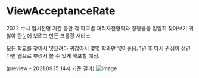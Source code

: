 # ViewAcceptanceRate

2022 수시 입시전형 기간 동안 각 학교별 재직자전형학과 경쟁률을 일일히 찾아보기 귀찮아 한눈에 보려고 만든 크롤링 서비스

모든 학교를 찾아서 넣으려다 귀찮아서 몇몇 학과만 넣어놓음.
1년 후 다시 관심이 생긴다면 웹으로 뿌려서 볼 수 있게 배포할 예정.

(preview - 2021.09.15 14시 기준 결과)
![image](https://user-images.githubusercontent.com/64878866/133373837-8a41fdf4-8b96-42da-92a0-7d94283b515e.png)
